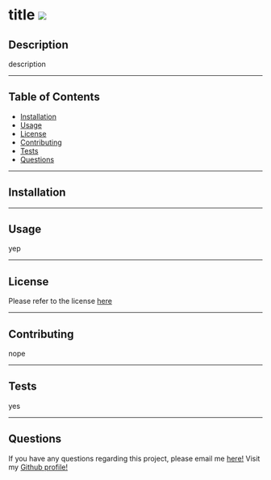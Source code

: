 
  # title <a href="https://opensource.org/licenses/Apache-2.0"><img src="https://img.shields.io/badge/license-Apache%202.0-blue?style=for-the-badge"></a>

## Description

description
****

## Table of Contents
* [Installation](#installation)
* [Usage](#usage)
* [License](#license)
* [Contributing](#contributing)
* [Tests](#tests)
* [Questions](#questions)

****
## Installation



****
## Usage

yep

****
## License

Please refer to the license <a href="https://opensource.org/licenses/Apache-2.0">here</a>

****
## Contributing

nope

****
## Tests

yes

****
## Questions

If you have any questions regarding this project, please email me <a href="mailto:things">here!</a>
Visit my <a href="https://www.github.com/jennnmarshall">Github profile!</a>

